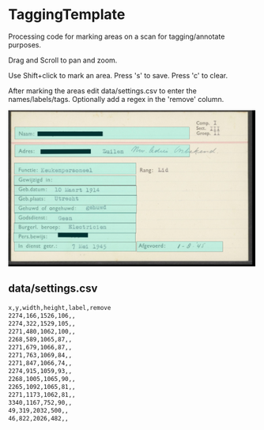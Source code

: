 # TaggingTemplate
Processing code for marking areas on a scan for tagging/annotate purposes.

Drag and Scroll to pan and zoom.

Use Shift+click to mark an area. Press 's' to save. Press 'c' to clear.

After marking the areas edit data/settings.csv to enter the names/labels/tags. Optionally add a regex in the 'remove' column.

<img src="data/screenshot.jpg" width="500">

## data/settings.csv
```csv
x,y,width,height,label,remove
2274,166,1526,106,,
2274,322,1529,105,,
2271,480,1062,100,,
2268,589,1065,87,,
2271,679,1066,87,,
2271,763,1069,84,,
2271,847,1066,74,,
2274,915,1059,93,,
2268,1005,1065,90,,
2265,1092,1065,81,,
2271,1173,1062,81,,
3340,1167,752,90,,
49,319,2032,500,,
46,822,2026,482,,
```
